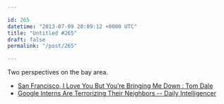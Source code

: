 ```yaml
---

id: 265
datetime: "2013-07-09 20:09:12 +0000 UTC"
title: "Untitled #265"
draft: false
permalink: "/post/265"

---
```


Two perspectives on the bay area. 

 
 * [San Francisco, I Love You But You’re Bringing Me Down : Tom Dale](http://tomdale.net/2013/07/san-francisco-i-love-you-but-youre-bringing-me-down/)
 * [Google Interns Are Terrorizing Their Neighbors -- Daily Intelligencer](http://nymag.com/daily/intelligencer/2013/07/google-interns-are-terrorizing-their-neighbors.html)


